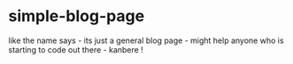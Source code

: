 # simple-blog-page
 like the name says - its just a general blog page - might help anyone who is starting to code out there - kanbere !
